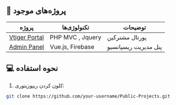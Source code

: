 
## 🌟 پروژه‌های موجود

| پروژه | تکنولوژی‌ها | توضیحات |
|-------|------------|---------|
| [Vtiger Portal](web-projects/ecommerce) | PHP MVC , Jquery | پورتال مشترکین  |
| [Admin Panel](web-projects/admin-dashboard) | Vue.js, Firebase | پنل مدیریت ریسپانسیو |

## 💻 نحوه استفاده

1. کلون کردن ریپوزیتوری:
```bash
git clone https://github.com/your-username/Public-Projects.git
